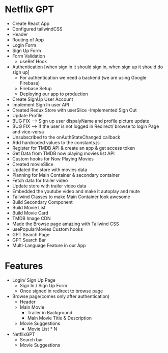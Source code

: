 # Netflix GPT

- Create React App
- Configured tailwindCSS
- Header
- Routing of App
- Login Form
- Sign Up Form
- Form Validation
  - useRef Hook
- Authentication [when sign in it should sign in, when sign up it should do sign up]
  - For authentication we need a backend (we are using Google Firebase)
  - Firebase Setup
  - Deploying our app to production
- Create SignUp User Account
- Implement Sign In user API
- Created Redux Store with userSlice
  -Implemented Sign Out
- Update Profile
- BUG FIX --> Sign up user dispalyName and profile picture update
- BUG FIX --> if the user is not logged in Redirect/ browse to login Page and vice-versa
- Unsubscribed to the onAuthStateChanged callback
- Add hardcoded values to the constants.js
- Register for TMDB API & create an app & get access token
- Get Data from TMDB now playing movies list API
- Custom hooks for Now Playing Movies
- Created movieSlice
- Updated the store with movies data
- Planning for Main Container & secondary container
- Fetch data for trailer video
- Update store with trailer video data
- Embedded the youtube video and make it autoplay and mute
- Tailwind Classes to make Main Container look awesome
- Build Secondary Component
- Build Movie List
- Build Movie Card
- TMDB Image CDN
- Made the Browse page amazing with Tailwind CSS
- usePopularMovies Custom hooks
- GPT Search Page
- GPT Search Bar
- Multi-Language Feature in our App

# Features

- Login/ Sign Up Page
  - Sign In / Sign Up Form
  - Once signed in redirect to browse page
- Browse page(comes only after authentication)
  - Header
  - Main Movie
    - Trailer in Background
    - Main Movie Title & Description
  - Movie Suggestions
    - Movie List \* N
- NetflixGPT
  - Search bar
  - Movie Suggestions
